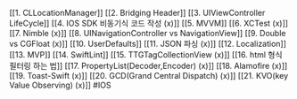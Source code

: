 [[1. CLLocationManager]]
[[2. Bridging Header]]
[[3. UIViewController LifeCycle]]
[[4. IOS SDK 비동기식 코드 작성 (x)]]
[[5. MVVM]]
[[6. XCTest (x)]]
[[7. Nimble (x)]]
[[8. UINavigationController vs NavigationView]]
[[9. Double vs CGFloat (x)]]
[[10. UserDefaults]]
[[11. JSON 파싱 (x)]]
[[12. Localization]]
[[13. MVP]]
[[14. SwiftLint]]
[[15. TTGTagCollectionView (x)]]
[[16. html 형식 필터링 하는 법]]
[[17. PropertyList(Decoder,Encoder) (x)]]
[[18. Alamofire (x)]]
[[19. Toast-Swift (x)]]
[[20. GCD(Grand Central Dispatch) (x)]]
[[21. KVO(key Value Observing) (x)]]
#IOS 